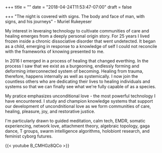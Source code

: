 +++
title = ""
date = "2018-04-24T11:53:47-07:00"
draft = false

+++
"The night is covered with signs. The body and face of man, with signs, and
his journeys" - Muriel Rukeyeser

My interest in leveraing technology to cultivate communities of care and healing 
emerges from a deeply personal origin story. For 25 years I lived frozen inside 
a chronic dissociative disorder that went undetected. It began as a child,
emerging in response to a knowledge of self I could not reconcile with the 
frameworks of knowing presented to me. 

In 2016 I emerged in a process of healing that changed everthing. In the process
I saw that we exist as a burgeoning, endlessly forming and deforming 
interconnected system of becoming. Healing from trauma, therefore, happens 
internally as well as systemically. I now join the countless others who are 
dedicating their lives to healing individuals and systems so that we can finally 
see what we're fully capable of as a species. 

My pratice emphasizes unconditional love - the most powerful technology I have
encountered. I study and champion knowledge systems that support our development
of uncondnitional love as we form communities of care, healing, pleasure, joy, 
and restorative justice. 

I'm particularly drawn to guided meditation, calm tech, EMDR, somatic experiencing, 
network love, attachment theory, algebraic topology, gaga dance, T groups, 
swarm intelligence algorithms, holobiont research, and feminist cyborg futures. 

{{< youtube B_CMHGz8QCo >}}
